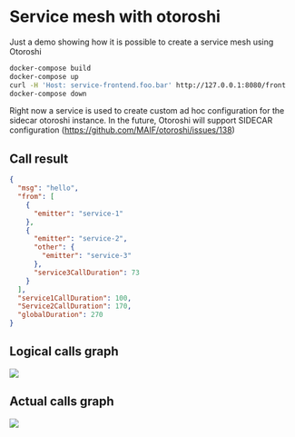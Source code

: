# Service mesh with otoroshi

Just a demo showing how it is possible to create a service mesh using Otoroshi

```sh
docker-compose build
docker-compose up
curl -H 'Host: service-frontend.foo.bar' http://127.0.0.1:8080/front
docker-compose down
```

Right now a service is used to create custom ad hoc configuration for the sidecar otoroshi instance. In the future, Otoroshi will support SIDECAR configuration (https://github.com/MAIF/otoroshi/issues/138)

## Call result

```json
{
  "msg": "hello",
  "from": [
    {
      "emitter": "service-1"
    },
    {
      "emitter": "service-2",
      "other": {
        "emitter": "service-3"
      },
      "service3CallDuration": 73
    }
  ],
  "service1CallDuration": 100,
  "Service2CallDuration": 170,
  "globalDuration": 270
}
```

## Logical calls graph

<img src ="https://raw.githubusercontent.com/MAIF/otoroshi/master/demos/service-mesh/calls.png">

## Actual calls graph

<img src ="https://raw.githubusercontent.com/MAIF/otoroshi/master/demos/service-mesh/mesh.png">